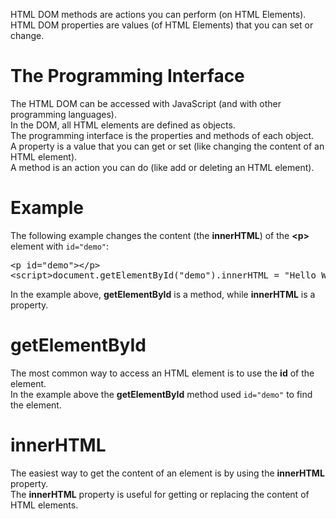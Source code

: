 HTML DOM methods are actions you can perform (on HTML Elements).
<br>
HTML DOM properties are values (of HTML Elements) that you can set or change.
<h1>The Programming Interface</h1>
The HTML DOM can be accessed with JavaScript (and with other programming languages).
<br>
In the DOM, all HTML elements are defined as objects.
<br>
The programming interface is the properties and methods of each object.
<br>
A property is a value that you can get or set (like changing the content of an HTML element).
<br>
A method is an action you can do (like add or deleting an HTML element).
<h1>Example</h1>
The following example changes the content (the <b>innerHTML</b>) of the <b>&lt;p&gt;</b> element with <code>id="demo"</code>:
<pre>
&lt;p id="demo"&gt;&lt;/p&gt;
&lt;script&gt;document.getElementById("demo").innerHTML = "Hello World!";&lt;/script&gt;
</pre>
In the example above, <b>getElementById</b> is a method, while <b>innerHTML</b> is a property.
<h1>getElementById</h1>
The most common way to access an HTML element is to use the <b>id</b> of the element.
<br>
In the example above the <b>getElementById</b> method used <code>id="demo"</code> to find the element.
<h1>innerHTML</h1>
The easiest way to get the content of an element is by using the <b>innerHTML</b> property.
<br>
The <b>innerHTML</b> property is useful for getting or replacing the content of HTML elements.
